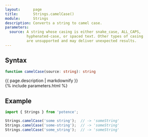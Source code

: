 ```yaml
---
layout:      page
title:       Strings.camelCase()
module:      Strings
description: Converts a string to camel case.
parameters:
  source: A string whose casing is either snake_case, ALL_CAPS,
          hyphenated-case, or spaced text. Other types of casing
          are unsupported and may deliver unexpected results.
---
```

## Syntax

```ts
function camelCase(source: string): string
```

<div class="description">{{ page.description | markdownify }}</div>
{% include parameters.html %}

## Example

```ts
import { Strings } from 'potence';

Strings.camelCase('some string');  // -> 'someString'
Strings.camelCase('some-string');  // -> 'someString'
Strings.camelCase('some_string');  // -> 'someString'
```
